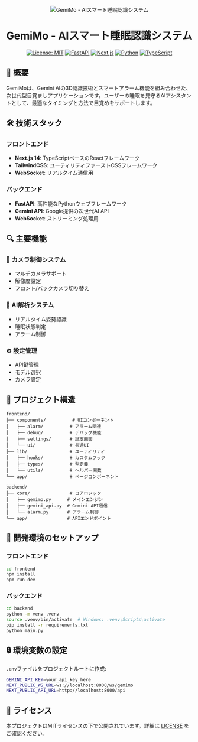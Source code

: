 <div align="center">

![GemiMo - AIスマート睡眠認識システム](https://github.com/user-attachments/assets/5f10edaf-5550-450e-88c4-a0096140acba)

# GemiMo - AIスマート睡眠認識システム

[![License: MIT](https://img.shields.io/badge/License-MIT-yellow.svg)](https://opensource.org/licenses/MIT)
[![FastAPI](https://img.shields.io/badge/FastAPI-0.109.1-009688.svg?logo=fastapi)](https://fastapi.tiangolo.com)
[![Next.js](https://img.shields.io/badge/Next.js-14.0.4-black?logo=next.js)](https://nextjs.org)
[![Python](https://img.shields.io/badge/Python-3.10+-blue?logo=python)](https://www.python.org)
[![TypeScript](https://img.shields.io/badge/TypeScript-5.0-blue?logo=typescript)](https://www.typescriptlang.org)

</div>

## 🎯 概要

GemiMoは、Gemini AIの3D認識技術とスマートアラーム機能を組み合わせた、次世代型目覚ましアプリケーションです。ユーザーの睡眠を見守るAIアシスタントとして、最適なタイミングと方法で目覚めをサポートします。

## 🛠️ 技術スタック

### フロントエンド
- **Next.js 14**: TypeScriptベースのReactフレームワーク
- **TailwindCSS**: ユーティリティファーストCSSフレームワーク
- **WebSocket**: リアルタイム通信用

### バックエンド
- **FastAPI**: 高性能なPythonウェブフレームワーク
- **Gemini API**: Google提供の次世代AI API
- **WebSocket**: ストリーミング処理用

## 🔍 主要機能

### 🎥 カメラ制御システム
- マルチカメラサポート
- 解像度設定
- フロント/バックカメラ切り替え

### 🤖 AI解析システム
- リアルタイム姿勢認識
- 睡眠状態判定
- アラーム制御

### ⚙️ 設定管理
- API鍵管理
- モデル選択
- カメラ設定

## 📂 プロジェクト構造

```
frontend/
├── components/          # UIコンポーネント
│   ├── alarm/          # アラーム関連
│   ├── debug/          # デバッグ機能
│   ├── settings/       # 設定画面
│   └── ui/             # 共通UI
├── lib/                # ユーティリティ
│   ├── hooks/          # カスタムフック
│   ├── types/          # 型定義
│   └── utils/          # ヘルパー関数
└── app/                # ページコンポーネント

backend/
├── core/               # コアロジック
│   ├── gemimo.py      # メインエンジン
│   ├── gemini_api.py  # Gemini API通信
│   └── alarm.py       # アラーム制御
└── app/               # APIエンドポイント
```

## 🚀 開発環境のセットアップ

### フロントエンド
```bash
cd frontend
npm install
npm run dev
```

### バックエンド
```bash
cd backend
python -m venv .venv
source .venv/bin/activate  # Windows: .venv\Scripts\activate
pip install -r requirements.txt
python main.py
```

## 🔒 環境変数の設定

`.env`ファイルをプロジェクトルートに作成:

```bash
GEMINI_API_KEY=your_api_key_here
NEXT_PUBLIC_WS_URL=ws://localhost:8000/ws/gemimo
NEXT_PUBLIC_API_URL=http://localhost:8000/api
```

## 📝 ライセンス

本プロジェクトはMITライセンスの下で公開されています。詳細は [LICENSE](LICENSE) をご確認ください。
